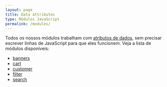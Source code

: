 ```yaml
---
layout: page
title: Data attributes
type: Módulos JavaScript
permalink: /modules/
---
```


Todos os nossos módulos trabalham com [atributos de dados](http://www.w3.org/html/wg/drafts/html/master/dom.html#embedding-custom-non-visible-data-with-the-data-*-attributes), sem precisar escrever linhas de JavaScript para que eles funcionem. Veja a lista de módulos disponíveis:

<ul>
    <li><a href="/modules/banners">banners</a></li>
    <li><a href="/modules/cart">cart</a></li>
    <li><a href="/modules/customer">customer</a></li>
    <li><a href="/modules/filter">filter</a></li>
    <li><a href="/modules/search">search</a></li>
</ul>